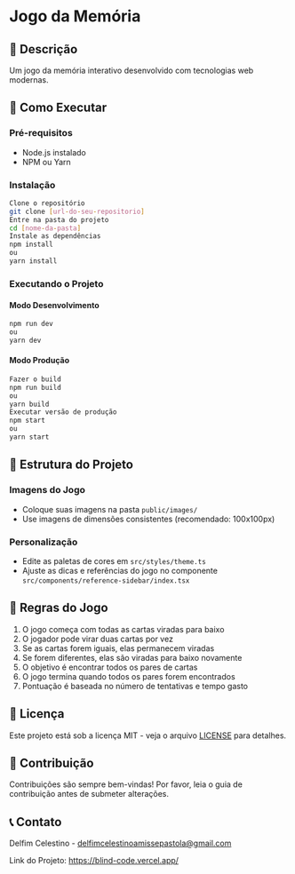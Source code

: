 # Jogo da Memória

## 📝 Descrição

Um jogo da memória interativo desenvolvido com tecnologias web modernas.

## 🚀 Como Executar

### Pré-requisitos

- Node.js instalado
- NPM ou Yarn

### Instalação

```bash
Clone o repositório
git clone [url-do-seu-repositorio]
Entre na pasta do projeto
cd [nome-da-pasta]
Instale as dependências
npm install
ou
yarn install
```

### Executando o Projeto

#### Modo Desenvolvimento

```bash
npm run dev
ou
yarn dev
```

#### Modo Produção

```bash
Fazer o build
npm run build
ou
yarn build
Executar versão de produção
npm start
ou
yarn start
```

## 📁 Estrutura do Projeto

### Imagens do Jogo

- Coloque suas imagens na pasta `public/images/`
- Use imagens de dimensões consistentes (recomendado: 100x100px)

### Personalização

- Edite as paletas de cores em `src/styles/theme.ts`
- Ajuste as dicas e referências do jogo no componente `src/components/reference-sidebar/index.tsx`

## 📜 Regras do Jogo

1. O jogo começa com todas as cartas viradas para baixo
2. O jogador pode virar duas cartas por vez
3. Se as cartas forem iguais, elas permanecem viradas
4. Se forem diferentes, elas são viradas para baixo novamente
5. O objetivo é encontrar todos os pares de cartas
6. O jogo termina quando todos os pares forem encontrados
7. Pontuação é baseada no número de tentativas e tempo gasto

## 📄 Licença

Este projeto está sob a licença MIT - veja o arquivo [LICENSE](LICENSE) para detalhes.

## 🤝 Contribuição

Contribuições são sempre bem-vindas! Por favor, leia o guia de contribuição antes de submeter alterações.

## 📞 Contato

Delfim Celestino - delfimcelestinoamissepastola@gmail.com

Link do Projeto: https://blind-code.vercel.app/

